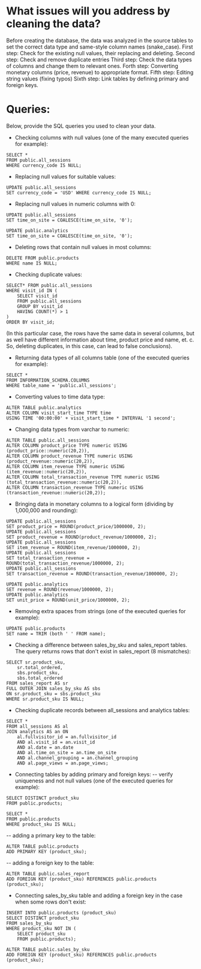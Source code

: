 # What issues will you address by cleaning the data?

 Before creating the database, the data was analyzed in the source tables to set the correct data type and same-style column names (snake_case).
 First step: Check for the existing null values, their replacing and deleting.
 Second step: Check and remove duplicate entries
 Third step: Check the data types of columns and change them to relevant ones.
 Forth step: Converting monetary columns (price, revenue) to appropriate format.
 Fifth step: Editing string values (fixing typos)
 Sixth step: Link tables by defining primary and foreign keys.


# Queries:
Below, provide the SQL queries you used to clean your data.

- Checking columns with null values (one of the many executed queries for example):
```
SELECT *
FROM public.all_sessions
WHERE currency_code IS NULL;
```

- Replacing null values for suitable values:
```
UPDATE public.all_sessions
SET currency_code = 'USD' WHERE currency_code IS NULL;
```

- Replacing null values in numeric columns with 0:
```
UPDATE public.all_sessions 
SET time_on_site = COALESCE(time_on_site, '0');
```
```
UPDATE public.analytics
SET time_on_site = COALESCE(time_on_site, '0');
```

- Deleting rows that contain null values in most columns:
```
DELETE FROM public.products
WHERE name IS NULL;
```

- Checking duplicate values:
```
SELECT* FROM public.all_sessions
WHERE visit_id IN (
    SELECT visit_id
    FROM public.all_sessions
	GROUP BY visit_id
    HAVING COUNT(*) > 1
)
ORDER BY visit_id;
```
(In this particular case, the rows have the same data in several columns, but as well have different information about time, product price and name, et. c. So, deleting duplicates, in this case, can lead to false conclusions).

- Returning data types of all columns table (one of the executed queries for example):
```
SELECT *
FROM INFORMATION_SCHEMA.COLUMNS
WHERE table_name = 'public.all_sessions';
```

- Converting values to time data type:  
```
ALTER TABLE public.analytics
ALTER COLUMN visit_start_time TYPE time
USING TIME '00:00:00' + visit_start_time * INTERVAL '1 second';
```

- Changing data types from varchar to numeric:
```
ALTER TABLE public.all_sessions
ALTER COLUMN product_price TYPE numeric USING (product_price::numeric(20,2)),
ALTER COLUMN product_revenue TYPE numeric USING (product_revenue::numeric(20,2)),
ALTER COLUMN item_revenue TYPE numeric USING (item_revenue::numeric(20,2)),
ALTER COLUMN total_transaction_revenue TYPE numeric USING (total_transaction_revenue::numeric(20,2)),
ALTER COLUMN transaction_revenue TYPE numeric USING (transaction_revenue::numeric(20,2));
```

- Bringing data in monetary columns to a logical form (dividing by 1,000,000 and rounding):
```
UPDATE public.all_sessions
SET product_price = ROUND(product_price/1000000, 2);
UPDATE public.all_sessions
SET product_revenue = ROUND(product_revenue/1000000, 2);
UPDATE public.all_sessions
SET item_revenue = ROUND(item_revenue/1000000, 2);
UPDATE public.all_sessions
SET total_transaction_revenue = ROUND(total_transaction_revenue/1000000, 2);
UPDATE public.all_sessions
SET transaction_revenue = ROUND(transaction_revenue/1000000, 2);
```
```
UPDATE public.analytics
SET revenue = ROUND(revenue/1000000, 2);
UPDATE public.analytics
SET unit_price = ROUND(unit_price/1000000, 2);
``` 

- Removing extra spaces from strings (one of the executed queries for example):
```
UPDATE public.products
SET name = TRIM (both ' ' FROM name);
```

- Checking a difference between sales_by_sku and sales_report tables. The query returns rows that don't exist in sales_report (8 mismatches):
```
SELECT sr.product_sku, 
    sr.total_ordered, 
    sbs.product_sku, 
    sbs.total_ordered
FROM sales_report AS sr
FULL OUTER JOIN sales_by_sku AS sbs
ON sr.product_sku = sbs.product_sku
WHERE sr.product_sku IS NULL;
```

- Checking duplicate records between all_sessions and analytics tables:
``` 
SELECT *
FROM all_sessions AS al
JOIN analytics AS an ON
	al.fullvisitor_id = an.fullvisitor_id 
	AND al.visit_id = an.visit_id 
	AND al.date = an.date 
	AND al.time_on_site = an.time_on_site 
	AND al.channel_grouping = an.channel_grouping 
	AND al.page_views = an.page_views;
```

- Connecting tables by adding primary and foreign keys:
 -- verify uniqueness and not null values (one of the executed queries for example):
```
SELECT DISTINCT product_sku
FROM public.products;
```
```
SELECT *
FROM public.products
WHERE product_sku IS NULL; 
```

 -- adding a primary key to the table:
```
ALTER TABLE public.products
ADD PRIMARY KEY (product_sku);
```

 -- adding a foreign key to the table:
```
ALTER TABLE public.sales_report
ADD FOREIGN KEY (product_sku) REFERENCES public.products (product_sku);
```

 - Connecting sales_by_sku table and adding a foreign key in the case when some rows don't exist:
```
INSERT INTO public.products (product_sku)
SELECT DISTINCT product_sku
FROM sales_by_sku
WHERE product_sku NOT IN (
	SELECT product_sku 
	FROM public.products);
```
```
ALTER TABLE public.sales_by_sku
ADD FOREIGN KEY (product_sku) REFERENCES public.products (product_sku);
```
